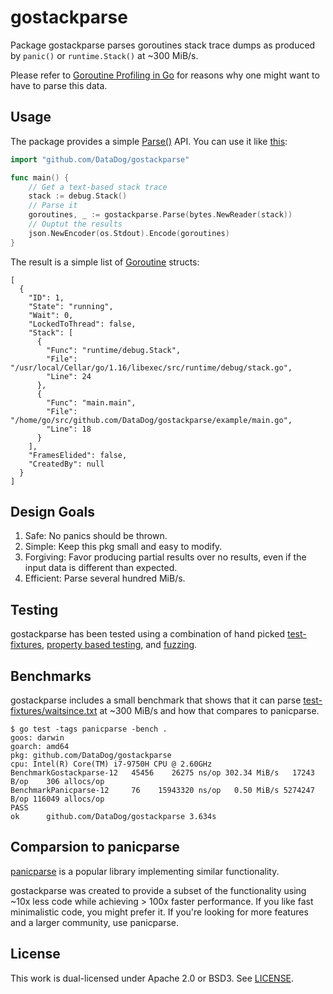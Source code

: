 # gostackparse

Package gostackparse parses goroutines stack trace dumps as produced by `panic()` or `runtime.Stack()` at ~300 MiB/s.

Please refer to [Goroutine Profiling in Go](https://github.com/DataDog/go-profiler-notes/blob/main/goroutine.md#feature-matrix) for reasons why one might want to have to parse this data.

## Usage

The package provides a simple [Parse()](https://pkg.go.dev/github.com/DataDog/gostackparse#Parse) API. You can use it like [this](./example):

```go
import "github.com/DataDog/gostackparse"

func main() {
	// Get a text-based stack trace
	stack := debug.Stack()
	// Parse it
	goroutines, _ := gostackparse.Parse(bytes.NewReader(stack))
	// Ouptut the results
	json.NewEncoder(os.Stdout).Encode(goroutines)
}
```

The result is a simple list of [Goroutine](https://pkg.go.dev/github.com/DataDog/gostackparse#Goroutine) structs:

```
[
  {
    "ID": 1,
    "State": "running",
    "Wait": 0,
    "LockedToThread": false,
    "Stack": [
      {
        "Func": "runtime/debug.Stack",
        "File": "/usr/local/Cellar/go/1.16/libexec/src/runtime/debug/stack.go",
        "Line": 24
      },
      {
        "Func": "main.main",
        "File": "/home/go/src/github.com/DataDog/gostackparse/example/main.go",
        "Line": 18
      }
    ],
    "FramesElided": false,
    "CreatedBy": null
  }
]
```

## Design Goals

1. Safe: No panics should be thrown.
2. Simple: Keep this pkg small and easy to modify.
3. Forgiving: Favor producing partial results over no results, even if the input data is different than expected.
4. Efficient: Parse several hundred MiB/s.

## Testing

gostackparse has been tested using a combination of hand picked [test-fixtures](./test-fixtures), [property based testing](https://github.com/DataDog/gostackparse/search?q=TestParse_PropertyBased), and [fuzzing](https://github.com/DataDog/gostackparse/search?q=Fuzz).

## Benchmarks

gostackparse includes a small benchmark that shows that it can parse [test-fixtures/waitsince.txt](./test-fixtures/waitsince.txt) at ~300 MiB/s and how that compares to panicparse.

```
$ go test -tags panicparse -bench .
goos: darwin
goarch: amd64
pkg: github.com/DataDog/gostackparse
cpu: Intel(R) Core(TM) i7-9750H CPU @ 2.60GHz
BenchmarkGostackparse-12   45456    26275 ns/op 302.34 MiB/s   17243 B/op    306 allocs/op
BenchmarkPanicparse-12     76    15943320 ns/op   0.50 MiB/s 5274247 B/op 116049 allocs/op
PASS
ok  	github.com/DataDog/gostackparse	3.634s
```

## Comparsion to panicparse

[panicparse](https://github.com/maruel/panicparse) is a popular library implementing similar functionality.

gostackparse was created to provide a subset of the functionality using ~10x less code while achieving > 100x faster performance. If you like fast minimalistic code, you might prefer it. If you're looking for more features and a larger community, use panicparse.

## License

This work is dual-licensed under Apache 2.0 or BSD3. See [LICENSE](./LICENSE).
